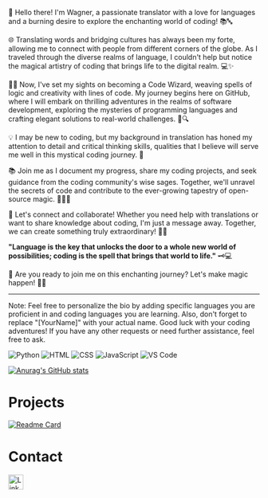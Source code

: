 👋 Hello there! I'm Wagner, a passionate translator with a love for languages and a burning desire to explore the enchanting world of coding! 📚🔤

🌐 Translating words and bridging cultures has always been my forte, allowing me to connect with people from different corners of the globe. As I traveled through the diverse realms of language, I couldn't help but notice the magical artistry of coding that brings life to the digital realm. 💻✨

🧙‍♂️ Now, I've set my sights on becoming a Code Wizard, weaving spells of logic and creativity with lines of code. My journey begins here on GitHub, where I will embark on thrilling adventures in the realms of software development, exploring the mysteries of programming languages and crafting elegant solutions to real-world challenges. 🚀🔍

💡 I may be new to coding, but my background in translation has honed my attention to detail and critical thinking skills, qualities that I believe will serve me well in this mystical coding journey. 🌟

📚 Join me as I document my progress, share my coding projects, and seek guidance from the coding community's wise sages. Together, we'll unravel the secrets of code and contribute to the ever-growing tapestry of open-source magic. 🧙‍♀️✨

💌 Let's connect and collaborate! Whether you need help with translations or want to share knowledge about coding, I'm just a message away. Together, we can create something truly extraordinary! 🤝🌈

**"Language is the key that unlocks the door to a whole new world of possibilities; coding is the spell that brings that world to life."** 🗝️💻

🌌 Are you ready to join me on this enchanting journey? Let's make magic happen! 🌟✨

---
Note: Feel free to personalize the bio by adding specific languages you are proficient in and coding languages you are learning. Also, don't forget to replace "[YourName]" with your actual name. Good luck with your coding adventures! If you have any other requests or need further assistance, feel free to ask.

![Python](	https://img.shields.io/badge/Python-FFD43B?style=for-the-badge&logo=python&logoColor=blue)
![HTML](https://img.shields.io/badge/HTML5-E34F26?style=for-the-badge&logo=html5&logoColor=white)
![CSS](https://img.shields.io/badge/CSS3-1572B6?style=for-the-badge&logo=css3&logoColor=white)
![JavaScript](https://img.shields.io/badge/JavaScript-323330?style=for-the-badge&logo=javascript&logoColor=F7DF1E)
![VS Code](https://img.shields.io/badge/VSCode-0078D4?style=for-the-badge&logo=visual%20studio%20code&logoColor=white)

[![Anurag's GitHub stats](https://github-readme-stats.vercel.app/api?username=wagnerbastos&theme=dracula)](https://github.com/wagnerbastos/github-readme-stats)

# Projects

[![Readme Card](https://github-readme-stats.vercel.app/api/pin/?username=wagnerbastos&repo=devweekgit.github.io)](https://github.com/wagnerbastos/github-readme-stats)

# Contact

[<img src='https://img.shields.io/badge/LinkedIn-0077B5?style=for-the-badge&logo=linkedin&logoColor=white' alt='Linkedin' height='30'>](www.linkedin.com/in/wagner-l-bastos-060490285)
